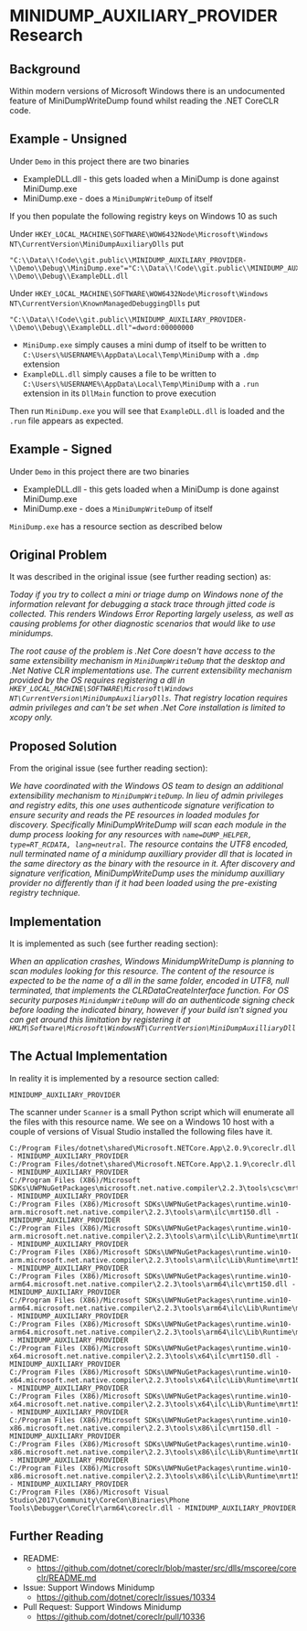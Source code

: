 # MINIDUMP_AUXILIARY_PROVIDER Research

## Background
Within modern versions of Microsoft Windows there is an undocumented feature of MiniDumpWriteDump found whilst reading the .NET CoreCLR code.

## Example - Unsigned 

Under `Demo` in this project there are two binaries
* ExampleDLL.dll - this gets loaded when a MiniDump is done against MiniDump.exe
* MiniDump.exe - does a `MiniDumpWriteDump` of itself

If you then populate the following registry keys on Windows 10 as such

Under `HKEY_LOCAL_MACHINE\SOFTWARE\WOW6432Node\Microsoft\Windows NT\CurrentVersion\MiniDumpAuxiliaryDlls` put
```
"C:\\Data\\!Code\\git.public\\MINIDUMP_AUXILIARY_PROVIDER-\\Demo\\Debug\\MiniDump.exe"="C:\\Data\\!Code\\git.public\\MINIDUMP_AUXILIARY_PROVIDER-\\Demo\\Debug\\ExampleDLL.dll
```

Under `HKEY_LOCAL_MACHINE\SOFTWARE\WOW6432Node\Microsoft\Windows NT\CurrentVersion\KnownManagedDebuggingDlls` put
```
"C:\\Data\\!Code\\git.public\\MINIDUMP_AUXILIARY_PROVIDER-\\Demo\\Debug\\ExampleDLL.dll"=dword:00000000
```

* `MiniDump.exe` simply causes a mini dump of itself to be written to `C:\Users\%USERNAME%\AppData\Local\Temp\MiniDump` with a `.dmp` extension
* `ExampleDLL.dll` simply causes a file to be written to `C:\Users\%USERNAME%\AppData\Local\Temp\MiniDump` with a `.run` extension in its `DllMain` function to prove execution

Then run `MiniDump.exe` you will see that `ExampleDLL.dll` is loaded and the `.run` file appears as expected.

## Example - Signed

 Under `Demo` in this project there are two binaries
* ExampleDLL.dll - this gets loaded when a MiniDump is done against MiniDump.exe
* MiniDump.exe - does a `MiniDumpWriteDump` of itself

`MiniDump.exe` has a resource section as described below

## Original Problem
It was described in the original issue (see further reading section) as:

_Today if you try to collect a mini or triage dump on Windows none of the information relevant for debugging a stack trace through jitted code is collected. This renders Windows Error Reporting largely useless, as well as causing problems for other diagnostic scenarios that would like to use minidumps._

_The root cause of the problem is .Net Core doesn't have access to the same extensibility mechanism in `MiniDumpWriteDump` that the desktop and .Net Native CLR implementations use. The current extensibility mechanism provided by the OS requires registering a dll in `HKEY_LOCAL_MACHINE\SOFTWARE\Microsoft\Windows NT\CurrentVersion\MiniDumpAuxiliaryDlls`. That registry location requires admin privileges and can't be set when .Net Core installation is limited to xcopy only._

## Proposed Solution

From the original issue (see further reading section):

_We have coordinated with the Windows OS team to design an additional extensibility mechanism to `MiniDumpWriteDump`. In lieu of admin privileges and registry edits, this one uses authenticode signature verification to ensure security and reads the PE resources in loaded modules for discovery. Specifically MiniDumpWriteDump will scan each module in the dump process looking for any resources with `name=DUMP_HELPER, type=RT_RCDATA, lang=neutral`. The resource contains the UTF8 encoded, null terminated name of a minidump auxilliary provider dll that is located in the same directory as the binary with the resource in it. After discovery and signature verification, MiniDumpWriteDump uses the minidump auxilliary provider no differently than if it had been loaded using the pre-existing registry technique._

## Implementation
It is implemented as such (see further reading section):

_When an application crashes, Windows MinidumpWriteDump is planning to scan modules looking for this resource. The content of the resource is expected to be the name of a dll in the same folder, encoded in UTF8, null terminated, that implements the CLRDataCreateInterface function. For OS security purposes `MinidumpWriteDump` will do an authenticode signing check before loading the indicated binary, however if your build isn't signed you can get around this limitation by registering it at `HKLM\Software\Microsoft\WindowsNT\CurrentVersion\MiniDumpAuxilliaryDll`_

## The Actual Implementation
In reality it is implemented by a resource section called:

`MINIDUMP_AUXILIARY_PROVIDER`

The scanner under `Scanner` is a small Python script which will enumerate all the files with this resource name. We see on a Windows 10 host with a couple of versions of Visual Studio installed the following files have it.

```
C:/Program Files/dotnet\shared\Microsoft.NETCore.App\2.0.9\coreclr.dll - MINIDUMP_AUXILIARY_PROVIDER
C:/Program Files/dotnet\shared\Microsoft.NETCore.App\2.1.9\coreclr.dll - MINIDUMP_AUXILIARY_PROVIDER
C:/Program Files (X86)/Microsoft SDKs\UWPNuGetPackages\microsoft.net.native.compiler\2.2.3\tools\csc\mrt150.dll - MINIDUMP_AUXILIARY_PROVIDER
C:/Program Files (X86)/Microsoft SDKs\UWPNuGetPackages\runtime.win10-arm.microsoft.net.native.compiler\2.2.3\tools\arm\ilc\mrt150.dll - MINIDUMP_AUXILIARY_PROVIDER
C:/Program Files (X86)/Microsoft SDKs\UWPNuGetPackages\runtime.win10-arm.microsoft.net.native.compiler\2.2.3\tools\arm\ilc\Lib\Runtime\mrt100_app.dll - MINIDUMP_AUXILIARY_PROVIDER
C:/Program Files (X86)/Microsoft SDKs\UWPNuGetPackages\runtime.win10-arm.microsoft.net.native.compiler\2.2.3\tools\arm\ilc\Lib\Runtime\mrt150.dll - MINIDUMP_AUXILIARY_PROVIDER
C:/Program Files (X86)/Microsoft SDKs\UWPNuGetPackages\runtime.win10-arm64.microsoft.net.native.compiler\2.2.3\tools\arm64\ilc\mrt150.dll - MINIDUMP_AUXILIARY_PROVIDER
C:/Program Files (X86)/Microsoft SDKs\UWPNuGetPackages\runtime.win10-arm64.microsoft.net.native.compiler\2.2.3\tools\arm64\ilc\Lib\Runtime\mrt100_app.dll - MINIDUMP_AUXILIARY_PROVIDER
C:/Program Files (X86)/Microsoft SDKs\UWPNuGetPackages\runtime.win10-arm64.microsoft.net.native.compiler\2.2.3\tools\arm64\ilc\Lib\Runtime\mrt150.dll - MINIDUMP_AUXILIARY_PROVIDER
C:/Program Files (X86)/Microsoft SDKs\UWPNuGetPackages\runtime.win10-x64.microsoft.net.native.compiler\2.2.3\tools\x64\ilc\mrt150.dll - MINIDUMP_AUXILIARY_PROVIDER
C:/Program Files (X86)/Microsoft SDKs\UWPNuGetPackages\runtime.win10-x64.microsoft.net.native.compiler\2.2.3\tools\x64\ilc\Lib\Runtime\mrt100_app.dll - MINIDUMP_AUXILIARY_PROVIDER
C:/Program Files (X86)/Microsoft SDKs\UWPNuGetPackages\runtime.win10-x64.microsoft.net.native.compiler\2.2.3\tools\x64\ilc\Lib\Runtime\mrt150.dll - MINIDUMP_AUXILIARY_PROVIDER
C:/Program Files (X86)/Microsoft SDKs\UWPNuGetPackages\runtime.win10-x86.microsoft.net.native.compiler\2.2.3\tools\x86\ilc\mrt150.dll - MINIDUMP_AUXILIARY_PROVIDER
C:/Program Files (X86)/Microsoft SDKs\UWPNuGetPackages\runtime.win10-x86.microsoft.net.native.compiler\2.2.3\tools\x86\ilc\Lib\Runtime\mrt100_app.dll - MINIDUMP_AUXILIARY_PROVIDER
C:/Program Files (X86)/Microsoft SDKs\UWPNuGetPackages\runtime.win10-x86.microsoft.net.native.compiler\2.2.3\tools\x86\ilc\Lib\Runtime\mrt150.dll - MINIDUMP_AUXILIARY_PROVIDER
C:/Program Files (X86)/Microsoft Visual Studio\2017\Community\CoreCon\Binaries\Phone Tools\Debugger\CoreClr\arm64\coreclr.dll - MINIDUMP_AUXILIARY_PROVIDER
```

## Further Reading
* README: 
  * https://github.com/dotnet/coreclr/blob/master/src/dlls/mscoree/coreclr/README.md
* Issue: Support Windows Minidump
  * https://github.com/dotnet/coreclr/issues/10334
* Pull Request: Support Windows Minidump
  * https://github.com/dotnet/coreclr/pull/10336